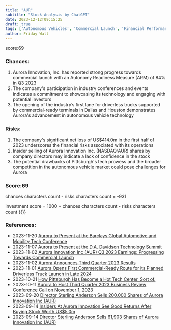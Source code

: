 ```yaml
---
title: "AUR"
subtitle: "Stock Analysis by ChatGPT"
date: 2023-12-12T09:15:25
draft: true
tags: ['Autonomous Vehicles', 'Commercial Launch', 'Financial Performance', 'Industry Events', 'Insider Trading']
author: Friday Wall
---
```


score:69
### Chances:
1. Aurora Innovation, Inc. has reported strong progress towards commercial launch with an Autonomy Readiness Measure (ARM) of 84% in Q3 2023
2. The company's participation in industry conferences and events indicates a commitment to showcasing its technology and engaging with potential investors
3. The opening of the industry’s first lane for driverless trucks supported by commercial-ready terminals in Dallas and Houston demonstrates Aurora's advancement in autonomous vehicle technology
### Risks:
1. The company's significant net loss of US$414.0m in the first half of 2023 underscores the financial risks associated with its operations
2. Insider selling of Aurora Innovation Inc. (NASDAQ:AUR) shares by company directors may indicate a lack of confidence in the stock
3. The potential drawbacks of Pittsburgh's tech prowess and the broader competition in the autonomous vehicle market could pose challenges for Aurora
### Score:69
chances characters count - risks characters count = -931

investment score = 1000 + chances characters count - risks characters count
{{<tradingview symbol="Nasdaq:AUR">}}
### References:
- 2023-11-20 [Aurora to Present at the Barclays Global Automotive and Mobility Tech Conference](https://finance.yahoo.com/news/aurora-present-barclays-global-automotive-140000032.html)
- 2023-11-07 [Aurora to Present at the D.A. Davidson Technology Summit](https://finance.yahoo.com/news/aurora-present-d-davidson-technology-140000832.html)
- 2023-11-02 [Aurora Innovation Inc (AUR) Q3 2023 Earnings: Progressing Towards Commercial Launch](https://finance.yahoo.com/news/aurora-innovation-inc-aur-q3-222409345.html)
- 2023-11-02 [Aurora Announces Third Quarter 2023 Results](https://finance.yahoo.com/news/aurora-announces-third-quarter-2023-201500487.html)
- 2023-11-01 [Aurora Opens First Commercial-Ready Route for its Planned Driverless Truck Launch in Late 2024](https://finance.yahoo.com/news/aurora-opens-first-commercial-ready-130000113.html)
- 2023-10-21 [How Pittsburgh Has Become a Hot Tech Center. Sort of.](https://finance.yahoo.com/m/6e058d96-f8e9-3c4c-84c9-1a7a45cf29ec/how-pittsburgh-has-become-a.html)
- 2023-10-11 [Aurora to Host Third Quarter 2023 Business Review Conference Call on November 1, 2023](https://finance.yahoo.com/news/aurora-host-third-quarter-2023-130000380.html)
- 2023-09-20 [Director Sterling Anderson Sells 200,000 Shares of Aurora Innovation Inc (AUR)](https://finance.yahoo.com/news/director-sterling-anderson-sells-200-090119365.html)
- 2023-09-14 [Insiders At Aurora Innovation See Good Returns After Buying Stock Worth US$5.0m](https://finance.yahoo.com/news/insiders-aurora-innovation-see-good-105421812.html)
- 2023-09-14 [Director Sterling Anderson Sells 61,903 Shares of Aurora Innovation Inc (AUR)](https://finance.yahoo.com/news/director-sterling-anderson-sells-61-050926312.html)


                